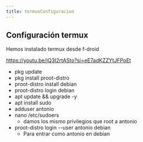 ```yaml
---
title: termuxConfiguracion
---
```


## Configuración termux
Hemos instalado termux desde f-droid

https://youtu.be/jQ3I2rtASto?si=eE7adKZZYtJFPoEt

- pkg update
- pkg install proot-distro
- proot-distro install debian 
- proot-distro login debian
- apt update && upgrade -y
- apt install sudo
- adduser antonio
- nano /etc/sudoers
  - damos los mismo privilegios que root a antonio
- proot-distro login --user antonio debian 
  - Para entrar como antonio en debían
  